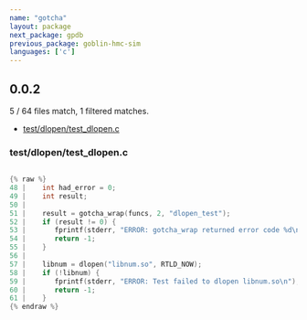 ```yaml
---
name: "gotcha"
layout: package
next_package: gpdb
previous_package: goblin-hmc-sim
languages: ['c']
---
```

## 0.0.2
5 / 64 files match, 1 filtered matches.

 - [test/dlopen/test_dlopen.c](#testdlopentest_dlopenc)

### test/dlopen/test_dlopen.c

```c

{% raw %}
48 |    int had_error = 0;
49 |    int result;
50 | 
51 |    result = gotcha_wrap(funcs, 2, "dlopen_test");
52 |    if (result != 0) {
53 |       fprintf(stderr, "ERROR: gotcha_wrap returned error code %d\n", result);
54 |       return -1;
55 |    }
56 | 
57 |    libnum = dlopen("libnum.so", RTLD_NOW);
58 |    if (!libnum) {
59 |       fprintf(stderr, "ERROR: Test failed to dlopen libnum.so\n");
60 |       return -1;
61 |    }
{% endraw %}

```